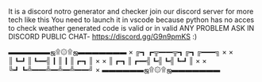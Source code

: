 It is a discord notro generator and checker join our discord server for more tech like this
You need to launch it in vscode because python has no acces to check weather generated code is valid or in valid 
ANY PROBLEM ASK IN DISCORD PUBLIC CHAT- https://discord.gg/G9n9pmKS
:)

▬▬▬▬▬▬ஜ۩۞۩ஜ▬▬▬▬▬▬▬
× ╔┓┏╦━━╦┓╔┓╔━━╗ ×
× ║┗┛║┗━╣┃║┃║┏┓║ ×
× ║┏┓║┏━╣┗╣┗╣┗┛║ ×
× ╚┛┗╩━━╩━╩━╩━━╝ ×
▬▬▬▬▬▬ஜ۩۞۩ஜ▬▬▬▬▬▬▬
